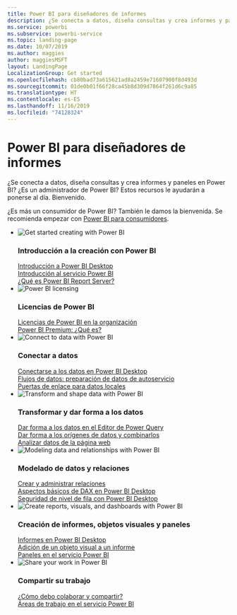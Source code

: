 ```yaml
---
title: Power BI para diseñadores de informes
description: ¿Se conecta a datos, diseña consultas y crea informes y paneles en Power BI? ¿Es un administrador de Power BI?
ms.service: powerbi
ms.subservice: powerbi-service
ms.topic: landing-page
ms.date: 10/07/2019
ms.author: maggies
author: maggiesMSFT
layout: LandingPage
LocalizationGroup: Get started
ms.openlocfilehash: cb80bad73a615621ad8a2459e71607900f8d493d
ms.sourcegitcommit: 01de0b01f66f28ca45b8d309d7864f261d6c9a85
ms.translationtype: HT
ms.contentlocale: es-ES
ms.lasthandoff: 11/16/2019
ms.locfileid: "74128324"
---
```

# <a name="power-bi-for-report-designers"></a>Power BI para diseñadores de informes

¿Se conecta a datos, diseña consultas y crea informes y paneles en Power BI? ¿Es un administrador de Power BI? Estos recursos le ayudarán a ponerse al día. Bienvenido.

¿Es más un consumidor de Power BI? También le damos la bienvenida. Se recomienda empezar con [Power BI para consumidores](consumer/power-bi-consumer-landing.md).

<ul class="panelContent cardsF"> 
            <li> 
                  <div class="cardSize"> 
                        <div class="cardPadding"> 
                              <div class="card"> 
                                    <div class="cardImageOuter">
                                          <div class="cardImage">
                                                <img alt="Get started creating with Power BI" src="media/power-bi-creator-landing/power-bi-designer-get-started.svg" data-linktype="relative-path">
                                          </div>
                                    </div>
                                    <div class="cardText"> 
                                          <h3>Introducción a la creación con Power BI</h3> 
                                          <p></p>
                                               <a href="desktop-what-is-desktop.md">Introducción a Power BI Desktop</a><br/> 
                                               <a href="fundamentals/power-bi-overview.md">Introducción al servicio Power BI</a><br/> 
                                               <a href="report-server/get-started.md">¿Qué es Power BI Report Server?</a>
                                    </div> 
                              </div> 
                        </div> 
                  </div> 
            </li>
            <li> 
                  <div class="cardSize"> 
                        <div class="cardPadding"> 
                              <div class="card"> 
                                    <div class="cardImageOuter">
                                          <div class="cardImage">
                                                <img alt="Power BI licensing" src="media/power-bi-creator-landing/power-bi-designer-licensing.svg" data-linktype="relative-path">
                                          </div>
                                    </div>
                                    <div class="cardText"> 
                                          <h3>Licencias de Power BI</h3> 
                                          <p></p>
                                                <a href="service-admin-licensing-organization.md">Licencias de Power BI en la organización</a><br/> 
                                                <a href="service-premium-what-is.md">Power BI Premium: ¿Qué es?</a> 
                                    </div> 
                              </div> 
                        </div> 
                  </div> 
            </li>
            <li> 
                  <div class="cardSize"> 
                        <div class="cardPadding"> 
                              <div class="card"> 
                                    <div class="cardImageOuter">
                                          <div class="cardImage">
                                                <img alt="Connect to data with Power BI" src="media/power-bi-creator-landing/power-bi-designer-connect-data.svg" data-linktype="relative-path">
                                          </div>
                                    </div>
                                    <div class="cardText"> 
                                          <h3>Conectar a datos</h3> 
                                          <p></p>
                                                <a href="desktop-quickstart-connect-to-data.md">Conectarse a los datos en Power BI Desktop</a><br/> 
                                                <a href="service-dataflows-overview.md">Flujos de datos: preparación de datos de autoservicio</a><br/> 
                                                <a href="service-gateway-onprem.md">Puertas de enlace para datos locales</a>
                                    </div> 
                              </div> 
                        </div> 
                  </div> 
            </li>
            <li> 
                  <div class="cardSize"> 
                        <div class="cardPadding"> 
                              <div class="card"> 
                                    <div class="cardImageOuter">
                                          <div class="cardImage">
                                                <img alt="Transform and shape data with Power BI" src="media/power-bi-creator-landing/power-bi-designer-transform-shape-data.svg" data-linktype="relative-path">
                                          </div>
                                    </div>
                                    <div class="cardText"> 
                                          <h3>Transformar y dar forma a los datos</h3> 
                                          <p></p>
                                                <a href="desktop-common-query-tasks.md">Dar forma a los datos en el Editor de Power Query</a><br/> 
                                                <a href="desktop-shape-and-combine-data.md">Dar forma a los orígenes de datos y combinarlos</a><br/> 
                                                <a href="desktop-tutorial-importing-and-analyzing-data-from-a-web-page.md">Analizar datos de la página web</a>
                                    </div> 
                              </div> 
                        </div> 
                  </div> 
            </li>
            <li> 
                  <div class="cardSize"> 
                        <div class="cardPadding"> 
                              <div class="card"> 
                                    <div class="cardImageOuter">
                                          <div class="cardImage">
                                                <img alt="Modeling data and relationships with Power BI" src="media/power-bi-creator-landing/power-bi-designer-modeling-data-relationships.svg" data-linktype="relative-path">
                                          </div>
                                    </div>
                                    <div class="cardText"> 
                                          <h3>Modelado de datos y relaciones</h3> 
                                          <p></p>
                                                <a href="desktop-create-and-manage-relationships.md">Crear y administrar relaciones</a><br/>
                                                <a href="desktop-quickstart-learn-dax-basics.md">Aspectos básicos de DAX en Power BI Desktop</a><br/> 
                                                <a href="service-admin-rls.md">Seguridad de nivel de fila con Power BI Desktop</a> 
                                    </div> 
                              </div> 
                        </div> 
                  </div> 
            </li>
            <li> 
                  <div class="cardSize"> 
                        <div class="cardPadding"> 
                              <div class="card"> 
                                    <div class="cardImageOuter">
                                          <div class="cardImage">
                                                <img alt="Create reports, visuals, and dashboards with Power BI" src="media/power-bi-creator-landing/power-bi-designer-create-reports-visuals-dashboards.svg" data-linktype="relative-path">
                                          </div>
                                    </div>
                                    <div class="cardText"> 
                                          <h3>Creación de informes, objetos visuales y paneles</h3> 
                                          <p></p>
                                                <a href="desktop-report-view.md">Informes en Power BI Desktop</a><br/> 
                                                <a href="power-bi-report-add-visualizations-i.md">Adición de un objeto visual a un informe</a><br/> 
                                                <a href="service-dashboard-create.md">Paneles en el servicio Power BI</a>
                                    </div> 
                              </div> 
                        </div> 
                  </div> 
            </li>
            <li> 
                  <div class="cardSize"> 
                        <div class="cardPadding"> 
                              <div class="card"> 
                                    <div class="cardImageOuter">
                                          <div class="cardImage">
                                                <img alt="Share your work in Power BI" src="media/power-bi-creator-landing/power-bi-designer-share-work.svg" data-linktype="relative-path">
                                          </div>
                                    </div>
                                    <div class="cardText"> 
                                          <h3>Compartir su trabajo</h3> 
                                          <p></p>
                                                <a href="service-how-to-collaborate-distribute-dashboards-reports.md">¿Cómo debo colaborar y compartir?</a><br/>
                                                <a href="service-create-workspaces.md">Áreas de trabajo en el servicio Power BI</a> 
                                    </div> 
                              </div> 
                        </div> 
                  </div> 
            </li>
</ul>




